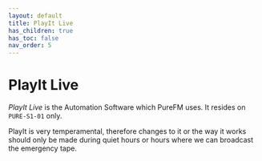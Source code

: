 ```yaml
---
layout: default
title: PlayIt Live
has_children: true
has_toc: false
nav_order: 5
---
```


# PlayIt Live

*PlayIt Live* is the Automation Software which PureFM uses. It resides on `PURE-S1-01` only.  

PlayIt is very temperamental, therefore changes to it or the way it works should only be made during quiet hours or hours where we can broadcast the emergency tape.